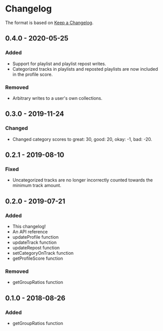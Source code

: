 # Changelog
The format is based on [Keep a Changelog](https://keepachangelog.com/en/1.0.0/).

## 0.4.0 - 2020-05-25
### Added
- Support for playlist and playlist repost writes.
- Categorized tracks in playlists and reposted playlists are now included in the profile score.

### Removed
- Arbitrary writes to a user's own collections.

## 0.3.0 - 2019-11-24
### Changed
- Changed category scores to great: 30, good: 20, okay: -1, bad: -20.

## 0.2.1 - 2019-08-10
### Fixed
- Uncategorized tracks are no longer incorrectly counted towards the minimum track amount.

## 0.2.0 - 2019-07-21
### Added
- This changelog!
- An API reference
- updateProfile function
- updateTrack function
- updateRepost function
- setCategoryOnTrack function
- getProfileScore function

### Removed
- getGroupRatios function

## 0.1.0 - 2018-08-26
### Added
- getGroupRatios function
